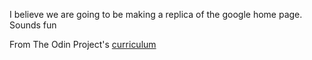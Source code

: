 I believe we are going to be making a replica of the google home page. Sounds fun

From The Odin Project's [curriculum](http://www.theodinproject.com/web-development-101/html-css)